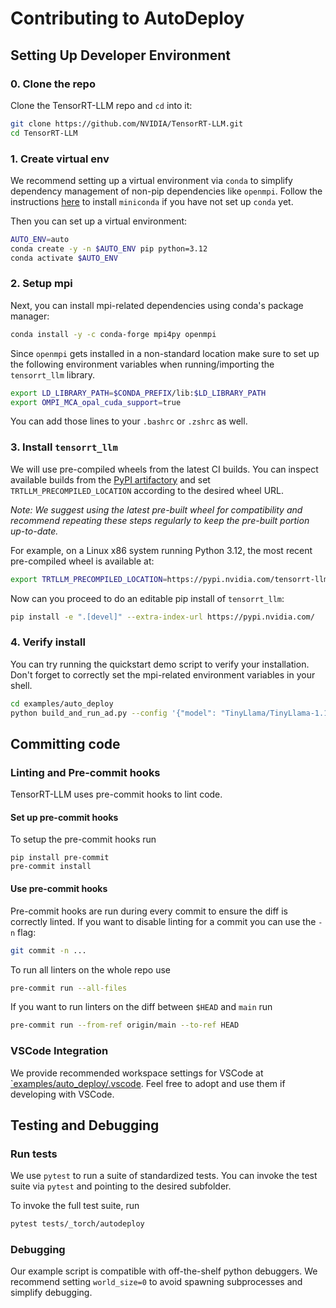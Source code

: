 # Contributing to AutoDeploy

## Setting Up Developer Environment

### 0. Clone the repo

Clone the TensorRT-LLM repo and `cd` into it:

```bash
git clone https://github.com/NVIDIA/TensorRT-LLM.git
cd TensorRT-LLM
```

### 1. Create virtual env

We recommend setting up a virtual environment via `conda` to simplify dependency management of
non-pip dependencies like `openmpi`. Follow the instructions [here](https://docs.anaconda.com/miniconda/install/) to install `miniconda` if you have not set up `conda` yet.

Then you can set up a virtual environment:

```bash
AUTO_ENV=auto
conda create -y -n $AUTO_ENV pip python=3.12
conda activate $AUTO_ENV
```

### 2. Setup mpi

Next, you can install mpi-related dependencies using conda's package manager:

```bash
conda install -y -c conda-forge mpi4py openmpi
```

Since `openmpi` gets installed in a non-standard location make sure to set up the following
environment variables when running/importing the `tensorrt_llm` library.

```bash
export LD_LIBRARY_PATH=$CONDA_PREFIX/lib:$LD_LIBRARY_PATH
export OMPI_MCA_opal_cuda_support=true
```

You can add those lines to your `.bashrc` or `.zshrc` as well.

### 3. Install `tensorrt_llm`

We will use pre-compiled wheels from the latest CI builds. You can inspect available builds from the
[PyPI artifactory](https://pypi.nvidia.com/tensorrt-llm/)
and set `TRTLLM_PRECOMPILED_LOCATION` according to the desired wheel URL.

*Note: We suggest using the latest pre-built wheel for compatibility and recommend repeating these steps regularly to keep the pre-built portion up-to-date.*

For example, on a Linux x86 system running Python 3.12, the most recent pre-compiled wheel is available at:

```bash
export TRTLLM_PRECOMPILED_LOCATION=https://pypi.nvidia.com/tensorrt-llm/tensorrt_llm-0.18.0.dev2025021800-cp312-cp312-linux_x86_64.whl
```

Now can you proceed to do an editable pip install of `tensorrt_llm`:

```bash
pip install -e ".[devel]" --extra-index-url https://pypi.nvidia.com/
```

### 4. Verify install

You can try running the quickstart demo script to verify your installation. Don't forget to
correctly set the mpi-related environment variables in your shell.

```bash
cd examples/auto_deploy
python build_and_run_ad.py --config '{"model": "TinyLlama/TinyLlama-1.1B-Chat-v1.0"}'
```

## Committing code

### Linting and Pre-commit hooks

TensorRT-LLM uses pre-commit hooks to lint code.

#### Set up pre-commit hooks

To setup the pre-commit hooks run

```
pip install pre-commit
pre-commit install
```

#### Use pre-commit hooks

Pre-commit hooks are run during every commit to ensure the diff is correctly linted. If you want to
disable linting for a commit you can use the `-n` flag:

```bash
git commit -n ...
```

To run all linters on the whole repo use

```bash
pre-commit run --all-files
```

If you want to run linters on the diff between `$HEAD` and `main` run

```bash
pre-commit run --from-ref origin/main --to-ref HEAD
```

### VSCode Integration

We provide recommended workspace settings for VSCode at [\`examples/auto_deploy/.vscode](.vscode). Feel free to adopt and use them if developing with VSCode.

## Testing and Debugging

### Run tests

We use `pytest` to run a suite of standardized tests. You can invoke the test suite via `pytest` and pointing to the desired subfolder.

To invoke the full test suite, run

```bash
pytest tests/_torch/autodeploy

```

### Debugging

Our example script is compatible with off-the-shelf python debuggers. We recommend setting `world_size=0` to avoid spawning subprocesses and simplify debugging.

